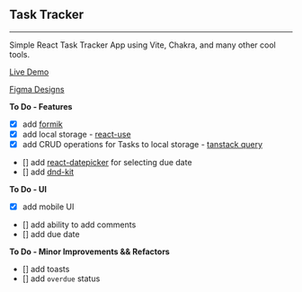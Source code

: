 ## Task Tracker

---

Simple React Task Tracker App using Vite, Chakra, and many other cool tools.

[Live Demo](https://reacttasktracker.com)

[Figma Designs](https://www.figma.com/file/oxen1fyXzt5rAciomHfg5K/Custom-Dashboard?type=design&node-id=0%3A1&mode=design&t=ikNPDA17SQajEloH-1)

**To Do - Features**

- [x] add [formik](https://formik.org/)
- [x] add local storage - [react-use](https://github.com/streamich/react-use/blob/master/docs/useLocalStorage.md)
- [x] add CRUD operations for Tasks to local storage - [tanstack query](https://tanstack.com/query/latest)
- [] add [react-datepicker](https://github.com/Hacker0x01/react-datepicker) for selecting due date
- [] add [dnd-kit](https://github.com/clauderic/dnd-kit/tree/master)

**To Do - UI**

- [x] add mobile UI
- [] add ability to add comments
- [] add due date

**To Do - Minor Improvements && Refactors**

- [] add toasts
- [] add `overdue` status
